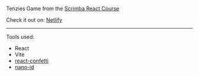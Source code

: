 Tenzies Game from the [Scrimba React Course](https://scrimba.com/learn/learnreact)

Check it out on:
[Netlify](https://jocular-speculoos-6e93b7.netlify.app/)

--- 

Tools used:

- React
- Vite
- [react-confetti](https://github.com/alampros/react-confetti)
- [nano-id](https://github.com/ai/nanoid)

